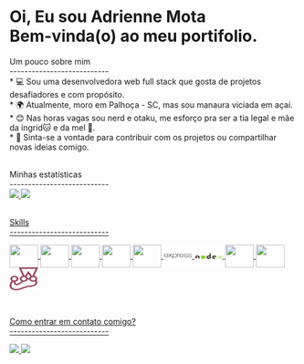  <h1 align="left">
    Oi, Eu sou Adrienne Mota</br>
    Bem-vinda(o) ao meu portifolio. 
  </h1>
  
  <p align="left">
    Um pouco sobre mim</br>
    ---------------------------</br>
       * 💻 Sou uma desenvolvedora web full stack que gosta de projetos desafiadores e com propósito. </br>
       * 🌍 Atualmente, moro em Palhoça - SC, mas sou manaura viciada em açaí. </br>
       * 😊 Nas horas vagas sou nerd e otaku, me esforço pra ser a tia legal e mãe da ingrid🐱 e da mel 🐶. </br>
       * 🤝 Sinta-se a vontade para contribuir com os projetos ou compartilhar novas ideias comigo. 
    
  </p></br>

<div align="left">
   Minhas estatísticas</br>
   ---------------------------</br>
  <a href="https://github.com/AdrienneMota">
  <img height="160em" src="https://github-readme-stats.vercel.app/api?username=adriennemota&show_icons=true&theme=dracula&include_all_commits-true"/>
  <img height="160em" src="https://github-readme-stats.vercel.app/api/top-langs/?username=adriennemota&layout=compact&langs_count=4&theme=dracula"/>
</div></br>


   Skills</br>
   ---------------------------</br>
<div style="display: inline_block" align="left" >
  <img align="center" height="40" width="50" src="https://cdn.jsdelivr.net/gh/devicons/devicon/icons/javascript/javascript-original.svg"/>
  <img align="center" height="40" width="50" src="https://cdn.jsdelivr.net/gh/devicons/devicon/icons/html5/html5-original-wordmark.svg"/>
  <img align="center" height="40" width="50" src="https://cdn.jsdelivr.net/gh/devicons/devicon/icons/css3/css3-original-wordmark.svg"/>
  <img align="center" height="40" width="50" src="https://cdn.jsdelivr.net/gh/devicons/devicon/icons/mongodb/mongodb-original-wordmark.svg">
  <img align="center" height="40" width="50" src="https://cdn.jsdelivr.net/gh/devicons/devicon/icons/react/react-original-wordmark.svg"/>
 <img align="center" height="40" width="50" src="https://github.com/devicons/devicon/blob/v2.15.1/icons/express/express-original-wordmark.svg"/>
 <img align="center" height="40" width="50" src="https://github.com/devicons/devicon/blob/v2.15.1/icons/nodejs/nodejs-original-wordmark.svg"/>
  <img align="center" height="40" width="50" src="https://cdn.jsdelivr.net/gh/devicons/devicon/icons/postgresql/postgresql-original-wordmark.svg"/>
  <img align="center" height="40" width="50" src="https://cdn.jsdelivr.net/gh/devicons/devicon/icons/typescript/typescript-original.svg"/>
 <img align="center" height="40" width="50" src="https://github.com/devicons/devicon/blob/v2.15.1/icons/jest/jest-plain.svg"/>
</div></br>

##

Como entrar em contato comigo?</br>
---------------------------</br>
<div align="left">
  <a href="https://www.linkedin.com/in/adrienne-mota/" target="_blank"> 
    <img src="https://img.shields.io/badge/LinkedIn-0077B5?style=for-the-badge&logo=linkedin&logoColor=white" target="_blank"/>
  </a>     
  <a href="mailto:adriennemota97@gmail.com" target="_blank"> 
    <img src="https://img.shields.io/badge/Gmail-D14836?style=for-the-badge&logo=gmail&logoColor=white" target="_blank"/>
  </a> 
</div>
